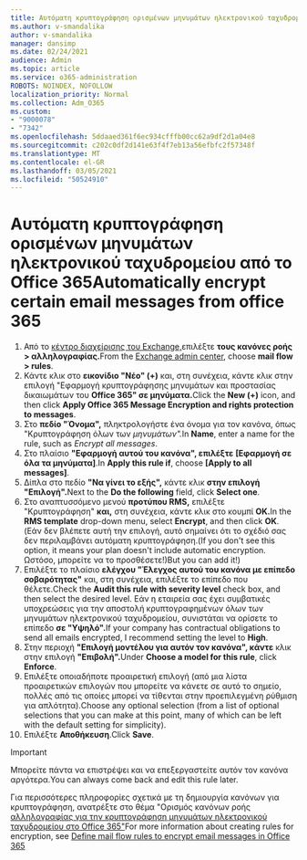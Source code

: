 ```yaml
---
title: Αυτόματη κρυπτογράφηση ορισμένων μηνυμάτων ηλεκτρονικού ταχυδρομείου από το Office 365
ms.author: v-smandalika
author: v-smandalika
manager: dansimp
ms.date: 02/24/2021
audience: Admin
ms.topic: article
ms.service: o365-administration
ROBOTS: NOINDEX, NOFOLLOW
localization_priority: Normal
ms.collection: Adm_O365
ms.custom:
- "9000078"
- "7342"
ms.openlocfilehash: 5ddaaed361f6ec934cfffb00cc62a9df2d1a04e8
ms.sourcegitcommit: c202c0df2d141e63f4f7eb13a56efbfc2f57348f
ms.translationtype: MT
ms.contentlocale: el-GR
ms.lasthandoff: 03/05/2021
ms.locfileid: "50524910"
---
```

# <a name="automatically-encrypt-certain-email-messages-from-office-365"></a><span data-ttu-id="b0245-102">Αυτόματη κρυπτογράφηση ορισμένων μηνυμάτων ηλεκτρονικού ταχυδρομείου από το Office 365</span><span class="sxs-lookup"><span data-stu-id="b0245-102">Automatically encrypt certain email messages from office 365</span></span>

1. <span data-ttu-id="b0245-103">Από το [κέντρο διαχείρισης του Exchange,](https://outlook.office365.com/ecp/)επιλέξτε **τους κανόνες ροής > αλληλογραφίας.**</span><span class="sxs-lookup"><span data-stu-id="b0245-103">From the [Exchange admin center](https://outlook.office365.com/ecp/), choose **mail flow > rules**.</span></span> 
2. <span data-ttu-id="b0245-104">Κάντε κλικ στο **εικονίδιο "Νέο" (+)** και, στη συνέχεια, κάντε κλικ στην επιλογή "Εφαρμογή κρυπτογράφησης μηνυμάτων και προστασίας δικαιωμάτων του **Office 365" σε μηνύματα.**</span><span class="sxs-lookup"><span data-stu-id="b0245-104">Click the **New (+)** icon, and then click **Apply Office 365 Message Encryption and rights protection to messages**.</span></span>
3. <span data-ttu-id="b0245-105">Στο **πεδίο "Όνομα",** πληκτρολογήστε ένα όνομα για τον κανόνα, όπως "Κρυπτογράφηση όλων των *μηνυμάτων".*</span><span class="sxs-lookup"><span data-stu-id="b0245-105">In **Name**, enter a name for the rule, such as *Encrypt all messages*.</span></span>
4. <span data-ttu-id="b0245-106">Στο πλαίσιο **"Εφαρμογή αυτού του κανόνα", επιλέξτε** **[Εφαρμογή σε όλα τα μηνύματα]**.</span><span class="sxs-lookup"><span data-stu-id="b0245-106">In **Apply this rule if**, choose **[Apply to all messages]**.</span></span> 
5. <span data-ttu-id="b0245-107">Δίπλα στο πεδίο **"Να γίνει το εξής",** κάντε κλικ **στην επιλογή "Επιλογή".**</span><span class="sxs-lookup"><span data-stu-id="b0245-107">Next to the **Do the following** field, click **Select one**.</span></span> 
6. <span data-ttu-id="b0245-108">Στο αναπτυσσόμενο μενού **προτύπου RMS,** επιλέξτε "Κρυπτογράφηση" **και,** στη συνέχεια, κάντε κλικ στο κουμπί **OK.**</span><span class="sxs-lookup"><span data-stu-id="b0245-108">In the **RMS template** drop-down menu, select **Encrypt**, and then click **OK**.</span></span> <span data-ttu-id="b0245-109">(Εάν δεν βλέπετε αυτή την επιλογή, αυτό σημαίνει ότι το σχέδιό σας δεν περιλαμβάνει αυτόματη κρυπτογράφηση.</span><span class="sxs-lookup"><span data-stu-id="b0245-109">(If you don't see this option, it means your plan doesn't include automatic encryption.</span></span> <span data-ttu-id="b0245-110">Ωστόσο, μπορείτε να το προσθέσετε!)</span><span class="sxs-lookup"><span data-stu-id="b0245-110">But you can add it!)</span></span>
7. <span data-ttu-id="b0245-111">Επιλέξτε το πλαίσιο **ελέγχου "Έλεγχος αυτού του κανόνα με επίπεδο σοβαρότητας"** και, στη συνέχεια, επιλέξτε το επίπεδο που θέλετε.</span><span class="sxs-lookup"><span data-stu-id="b0245-111">Check the **Audit this rule with severity level** check box, and then select the desired level.</span></span> <span data-ttu-id="b0245-112">Εάν η εταιρεία σας έχει συμβατικές υποχρεώσεις για την αποστολή κρυπτογραφημένων όλων των μηνυμάτων ηλεκτρονικού ταχυδρομείου, συνιστάται να ορίσετε το επίπεδο **σε "Υψηλό".**</span><span class="sxs-lookup"><span data-stu-id="b0245-112">If your company has contractual obligations to send all emails encrypted, I recommend setting the level to **High**.</span></span>
8. <span data-ttu-id="b0245-113">Στην περιοχή **"Επιλογή μοντέλου για αυτόν τον κανόνα", κάντε** κλικ στην επιλογή **"Επιβολή".**</span><span class="sxs-lookup"><span data-stu-id="b0245-113">Under **Choose a model for this rule**, click **Enforce**.</span></span> 
9. <span data-ttu-id="b0245-114">Επιλέξτε οποιαδήποτε προαιρετική επιλογή (από μια λίστα προαιρετικών επιλογών που μπορείτε να κάνετε σε αυτό το σημείο, πολλές από τις οποίες μπορεί να τίθενται στην προεπιλεγμένη ρύθμιση για απλότητα).</span><span class="sxs-lookup"><span data-stu-id="b0245-114">Choose any optional selection (from a list of optional selections that you can make at this point, many of which can be left with the default setting for simplicity).</span></span>
10. <span data-ttu-id="b0245-115">Επιλέξτε **Αποθήκευση**.</span><span class="sxs-lookup"><span data-stu-id="b0245-115">Click **Save**.</span></span>

> [!IMPORTANT]
> <span data-ttu-id="b0245-116">Μπορείτε πάντα να επιστρέψει και να επεξεργαστείτε αυτόν τον κανόνα αργότερα.</span><span class="sxs-lookup"><span data-stu-id="b0245-116">You can always come back and edit this rule later.</span></span>

<span data-ttu-id="b0245-117">Για περισσότερες πληροφορίες σχετικά με τη δημιουργία κανόνων για κρυπτογράφηση, ανατρέξτε στο θέμα "Ορισμός κανόνων ροής [αλληλογραφίας για την κρυπτογράφηση μηνυμάτων ηλεκτρονικού ταχυδρομείου στο Office 365"](https://docs.microsoft.com/microsoft-365/compliance/define-mail-flow-rules-to-encrypt-email)</span><span class="sxs-lookup"><span data-stu-id="b0245-117">For more information about creating rules for encryption, see [Define mail flow rules to encrypt email messages in Office 365](https://docs.microsoft.com/microsoft-365/compliance/define-mail-flow-rules-to-encrypt-email)</span></span>


